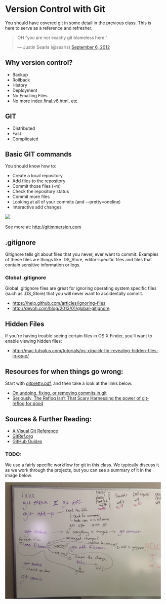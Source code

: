 # Version Control with Git

You should have covered git in some detail in the previous class.  This is here to serve as a reference and refresher.

<blockquote class="twitter-tweet" lang="en"><p>OH “you are not exactly git blameless here.”</p>&mdash; Justin Searls (@searls) <a href="https://twitter.com/searls/statuses/243768104813993984">September 6, 2012</a></blockquote>
<script async src="//platform.twitter.com/widgets.js" charset="utf-8"></script>

## Why version control?

  * Backup
  * Rollback
  * History
  * Deployment
  * No Emailing Files
  * No more index.final.v6.html, etc.

## GIT

  * Distributed
  * Fast
  * Complicated

## Basic GIT commands

You should know how to:

  * Create a local repository
  * Add files to the repository
  * Commit those files (-m)
  * Check the repository status
  * Commit more files
  * Looking at all of your commits (and --pretty=oneline)
  * Interactive add changes

![](https://rawgit.com/pastjean/git-cheat-sheet/master/git-cheat-sheet.svg)

See more at: http://gitimmersion.com

## .gitignore

Gitignore tells git about files that you never, ever want to commit.  Examples of these files are things like .DS_Store, editor-specific files and files that contain sensitive information or logs.

### Global .gitignore

Global .gitignore files are great for ignoring operating system specific files (such as .DS_Store) that you will never want to accidentally commit.

* https://help.github.com/articles/ignoring-files
* http://devoh.com/blog/2013/01/global-gitignore

## Hidden Files

If you're having trouble seeing certain files in OS X Finder, you'll want to enable viewing hidden files:

* http://mac.tutsplus.com/tutorials/os-x/quick-tip-revealing-hidden-files-in-os-x/

## Resources for when things go wrong:

Start with [gitpretty.pdf](git-pretty.pdf), and then take a look at the links below.

* [On undoing, fixing, or removing commits in git](https://sethrobertson.github.io/GitFixUm/fixup.html)
* [Seriously, The Reflog Isn’t That Scary
Harnessing the power of git-reflog for good](https://medium.com/@./seriously-the-reflog-isnt-that-scary-a4189dd88c40)

## Sources & Further Reading:

* [A Visual Git Reference](http://marklodato.github.io/visual-git-guide/index-en.html)
* [GitRef.org](http://gitref.org/)
* [GitHub Guides](https://guides.github.com/)

### TODO:

We use a fairly specific workflow for git in this class.  We typically discuss it as we work through the projects, but you can see a summary of it in the image below:

![In-Class Git Flow](in-class-git-flow.png)
